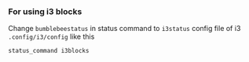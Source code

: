 ### For using i3 blocks
Change `bumblebeestatus` in status command to `i3status` config file of i3 `.config/i3/config`
like this 
```shell
status_command i3blocks
```
